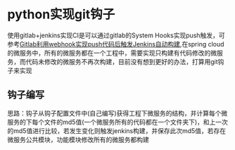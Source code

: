 # python实现git钩子 #
使用gitlab+jenkins实现CI是可以通过gitlab的System Hooks实现push触发，可参考[Gitlab利用webhook实现push代码后触发Jenkins自动构建](gitlab-webhook-jenkins.md),在spring cloud的微服务中，所有的微服务都在一个工程中，需要实现只构建有代码修改的微服务，而代码未修改的微服务不再次构建，目前没有想到更好的办法，打算用git钩子来实现


## 钩子编写
思路：钩子从钩子配置文件中(自己编写)获得工程下微服务的结构，并计算每个微服务的下每个文件的md5值(一个微服务所有的代码都在一个文件夹下)，和上一次的md5值进行比较，若发生变化则触发jenkins构建，并保存此次md5值，若存在微服务公共模块，功能模块修改所有的微服务都构建

